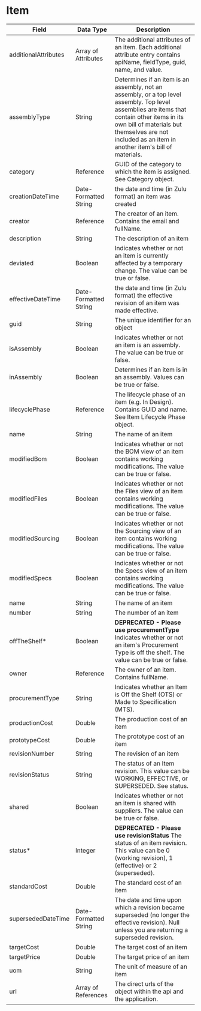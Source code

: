 # Item

| Field  | Data Type  | Description  |
|  --- |  --- |  --- | 
| additionalAttributes  | Array of Attributes  | The additional attributes of an item. Each additional attribute entry contains apiName, fieldType, guid, name, and value.   |
| assemblyType  | String  | Determines if an item is an assembly, not an assembly, or a top level assembly. Top level assemblies are items that contain other items in its own bill of materials but themselves are not included as an item in another item's bill of materials.  |
| category  | Reference  | GUID of the category to which the item is assigned. See Category object.  |
| creationDateTime  | Date-Formatted String  | the date and time \(in Zulu format\) an item was created  |
| creator  | Reference  | The creator of an item. Contains the email and fullName.  |
| description  | String  | The description of an item  |
| deviated  | Boolean  | Indicates whether or not an item is currently affected by a temporary change. The value can be true or false.  |
| effectiveDateTime  | Date-Formatted String  | the date and time \(in Zulu format\) the effective revision of an item was made effective.  |
| guid  | String  | The unique identifier for an object  |
| isAssembly  | Boolean  | Indicates whether or not an item is an assembly. The value can be true or false.  |
| inAssembly  | Boolean  | Determines if an item is in an assembly. Values can be true or false.  |
| lifecyclePhase  | Reference  | The lifecycle phase of an item \(e.g. In Design\). Contains GUID and name. See Item Lifecycle Phase object.  |
| name  | String  | The name of an item  |
| modifiedBom  | Boolean  | Indicates whether or not the BOM view of an item contains working modifications. The value can be true or false.  |
| modifiedFiles  | Boolean  | Indicates whether or not the Files view of an item contains working modifications. The value can be true or false.  |
| modifiedSourcing  | Boolean  | Indicates whether or not the Sourcing view of an item contains working modifications. The value can be true or false.  |
| modifiedSpecs  | Boolean  | Indicates whether or not the Specs view of an item contains working modifications. The value can be true or false.  |
| name  | String  | The name of an item  |
| number  | String  | The number of an item  |
| offTheShelf\*  | Boolean  | **DEPRECATED - Please use procurementType** Indicates whether or not an item's Procurement Type is off the shelf. The value can be true or false.  |
| owner  | Reference  | The owner of an item. Contains fullName.  |
| procurementType  | String  | Indicates whether an Item is Off the Shelf \(OTS\) or Made to Specification \(MTS\).  |
| productionCost  | Double  | The production cost of an item  |
| prototypeCost  | Double  | The prototype cost of an item  |
| revisionNumber  | String  | The revision of an item  |
| revisionStatus  | String  | The status of an Item revision. This value can be WORKING, EFFECTIVE, or SUPERSEDED. See status.  |
| shared  | Boolean  | Indicates whether or not an item is shared with suppliers. The value can be true or false.  |
| status\*  | Integer  | **DEPRECATED - Please use revisionStatus** The status of an item revision. This value can be 0 \(working revision\), 1 \(effective\) or 2 \(superseded\).  |
| standardCost  | Double  | The standard cost of an item  |
| supersededDateTime  | Date-Formatted String  | The date and time upon which a revision became superseded \(no longer the effective revision\). Null unless you are returning a superseded revision.  |
| targetCost  | Double  | The target cost of an item  |
| targetPrice  | Double  | The target price of an item  |
| uom  | String  | The unit of measure of an item  |
| url  | Array of References  | The direct urls of the object within the api and the application.  |

